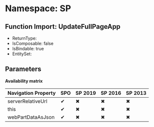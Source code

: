 # Namespace: SP

## Function Import: UpdateFullPageApp

- ReturnType: 
- IsComposable: false
- IsBindable: true
- EntitySet: 

## Parameters

**Availability matrix**

Navigation Property | SPO | SP 2019 | SP 2016 | SP 2013
----------|-----|---------|---------|--------
serverRelativeUrl | ✔ | ✖ | ✖ | ✖
this | ✔ | ✖ | ✖ | ✖
webPartDataAsJson | ✔ | ✖ | ✖ | ✖
